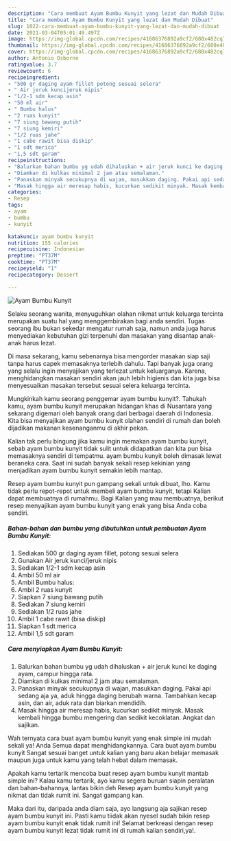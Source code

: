 ```yaml
---
description: "Cara membuat Ayam Bumbu Kunyit yang lezat dan Mudah Dibuat"
title: "Cara membuat Ayam Bumbu Kunyit yang lezat dan Mudah Dibuat"
slug: 1022-cara-membuat-ayam-bumbu-kunyit-yang-lezat-dan-mudah-dibuat
date: 2021-03-04T05:01:49.497Z
image: https://img-global.cpcdn.com/recipes/41686376892a9cf2/680x482cq70/ayam-bumbu-kunyit-foto-resep-utama.jpg
thumbnail: https://img-global.cpcdn.com/recipes/41686376892a9cf2/680x482cq70/ayam-bumbu-kunyit-foto-resep-utama.jpg
cover: https://img-global.cpcdn.com/recipes/41686376892a9cf2/680x482cq70/ayam-bumbu-kunyit-foto-resep-utama.jpg
author: Antonio Osborne
ratingvalue: 3.7
reviewcount: 6
recipeingredient:
- "500 gr daging ayam fillet potong sesuai selera"
- " Air jeruk kuncijeruk nipis"
- "1/2-1 sdm kecap asin"
- "50 ml air"
- " Bumbu halus"
- "2 ruas kunyit"
- "7 siung bawang putih"
- "7 siung kemiri"
- "1/2 ruas jahe"
- "1 cabe rawit bisa diskip"
- "1 sdt merica"
- "1,5 sdt garam"
recipeinstructions:
- "Balurkan bahan bumbu yg udah dihaluskan + air jeruk kunci ke daging ayam, campur hingga rata."
- "Diamkan di kulkas minimal 2 jam atau semalaman."
- "Panaskan minyak secukupnya di wajan, masukkan daging. Pakai api sedang aja ya, aduk hingga daging berubah warna. Tambahkan kecap asin, dan air, aduk rata dan biarkan mendidih."
- "Masak hingga air meresap habis, kucurkan sedikit minyak. Masak kembali hingga bumbu mengering dan sedikit kecoklatan. Angkat dan sajikan."
categories:
- Resep
tags:
- ayam
- bumbu
- kunyit

katakunci: ayam bumbu kunyit 
nutrition: 155 calories
recipecuisine: Indonesian
preptime: "PT37M"
cooktime: "PT37M"
recipeyield: "1"
recipecategory: Dessert

---
```



![Ayam Bumbu Kunyit](https://img-global.cpcdn.com/recipes/41686376892a9cf2/680x482cq70/ayam-bumbu-kunyit-foto-resep-utama.jpg)

Selaku seorang wanita, menyuguhkan olahan nikmat untuk keluarga tercinta merupakan suatu hal yang menggembirakan bagi anda sendiri. Tugas seorang ibu bukan sekedar mengatur rumah saja, namun anda juga harus menyediakan kebutuhan gizi terpenuhi dan masakan yang disantap anak-anak harus lezat.

Di masa  sekarang, kamu sebenarnya bisa mengorder masakan siap saji tanpa harus capek memasaknya terlebih dahulu. Tapi banyak juga orang yang selalu ingin menyajikan yang terlezat untuk keluarganya. Karena, menghidangkan masakan sendiri akan jauh lebih higienis dan kita juga bisa menyesuaikan masakan tersebut sesuai selera keluarga tercinta. 



Mungkinkah kamu seorang penggemar ayam bumbu kunyit?. Tahukah kamu, ayam bumbu kunyit merupakan hidangan khas di Nusantara yang sekarang digemari oleh banyak orang dari berbagai daerah di Indonesia. Kita bisa menyajikan ayam bumbu kunyit olahan sendiri di rumah dan boleh dijadikan makanan kesenanganmu di akhir pekan.

Kalian tak perlu bingung jika kamu ingin memakan ayam bumbu kunyit, sebab ayam bumbu kunyit tidak sulit untuk didapatkan dan kita pun bisa memasaknya sendiri di tempatmu. ayam bumbu kunyit boleh dimasak lewat beraneka cara. Saat ini sudah banyak sekali resep kekinian yang menjadikan ayam bumbu kunyit semakin lebih mantap.

Resep ayam bumbu kunyit pun gampang sekali untuk dibuat, lho. Kamu tidak perlu repot-repot untuk membeli ayam bumbu kunyit, tetapi Kalian dapat membuatnya di rumahmu. Bagi Kalian yang mau membuatnya, berikut resep menyajikan ayam bumbu kunyit yang enak yang bisa Anda coba sendiri.

<!--inarticleads1-->

##### Bahan-bahan dan bumbu yang dibutuhkan untuk pembuatan Ayam Bumbu Kunyit:

1. Sediakan 500 gr daging ayam fillet, potong sesuai selera
1. Gunakan  Air jeruk kunci/jeruk nipis
1. Sediakan 1/2-1 sdm kecap asin
1. Ambil 50 ml air
1. Ambil  Bumbu halus:
1. Ambil 2 ruas kunyit
1. Siapkan 7 siung bawang putih
1. Sediakan 7 siung kemiri
1. Sediakan 1/2 ruas jahe
1. Ambil 1 cabe rawit (bisa diskip)
1. Siapkan 1 sdt merica
1. Ambil 1,5 sdt garam




<!--inarticleads2-->

##### Cara menyiapkan Ayam Bumbu Kunyit:

1. Balurkan bahan bumbu yg udah dihaluskan + air jeruk kunci ke daging ayam, campur hingga rata.
1. Diamkan di kulkas minimal 2 jam atau semalaman.
1. Panaskan minyak secukupnya di wajan, masukkan daging. Pakai api sedang aja ya, aduk hingga daging berubah warna. Tambahkan kecap asin, dan air, aduk rata dan biarkan mendidih.
1. Masak hingga air meresap habis, kucurkan sedikit minyak. Masak kembali hingga bumbu mengering dan sedikit kecoklatan. Angkat dan sajikan.




Wah ternyata cara buat ayam bumbu kunyit yang enak simple ini mudah sekali ya! Anda Semua dapat menghidangkannya. Cara buat ayam bumbu kunyit Sangat sesuai banget untuk kalian yang baru akan belajar memasak maupun juga untuk kamu yang telah hebat dalam memasak.

Apakah kamu tertarik mencoba buat resep ayam bumbu kunyit mantab simple ini? Kalau kamu tertarik, ayo kamu segera buruan siapin peralatan dan bahan-bahannya, lantas bikin deh Resep ayam bumbu kunyit yang nikmat dan tidak rumit ini. Sangat gampang kan. 

Maka dari itu, daripada anda diam saja, ayo langsung aja sajikan resep ayam bumbu kunyit ini. Pasti kamu tiidak akan nyesel sudah bikin resep ayam bumbu kunyit enak tidak rumit ini! Selamat berkreasi dengan resep ayam bumbu kunyit lezat tidak rumit ini di rumah kalian sendiri,ya!.

